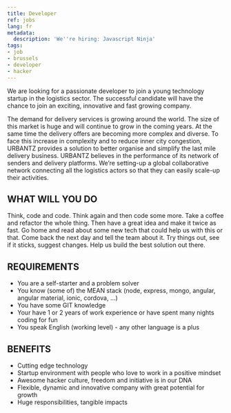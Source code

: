 ```yaml
---
title: Developer
ref: jobs
lang: fr
metadata:
  description: 'We''re hiring: Javascript Ninja'
tags:
- job
- brussels
- developer
- hacker
---
```


We are looking for a passionate developer to join a young technology startup in the logistics sector. The successful candidate will have the chance to join an exciting, innovative and fast growing company. 

The demand for delivery services is growing around the world. The size of this market is huge and will continue to grow in the coming years. At the same time the delivery offers are becoming more complex and diverse. To face this increase in complexity and to reduce inner city congestion, URBANTZ provides a solution to better organise and simplify the last mile delivery business. URBANTZ believes in the performance of its network of senders and delivery platforms. We’re setting-up a global collaborative network connecting all the logistics actors so that they can easily scale-up their activities.

## WHAT WILL YOU DO

Think, code and code. Think again and then code some more. Take a coffee and refactor the whole thing. Then have a great idea and make it twice as fast. Go home and read about some new tech that could help us with this or that. Come back the next day and tell the team about it. Try things out, see if it sticks, suggest changes. Help us build the best solution out there.

## REQUIREMENTS

- You are a self-starter and a problem solver 
- You know (some of) the MEAN stack (node, express, mongo, angular, angular material, ionic, cordova, ...)
- You have some GIT knowledge
- Your have 1 or 2 years of work experience or have spent many nights coding for fun
- You speak English (working level) - any other language is a plus

## BENEFITS

- Cutting edge technology
- Startup environment with people who love to work in a positive mindset
- Awesome hacker culture, freedom and initiative is in our DNA
- Flexible, dynamic and innovative company with great potential for growth 
- Huge responsibilities, tangible impacts